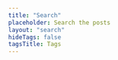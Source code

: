 ```yaml
---
title: "Search"
placeholder: Search the posts
layout: "search"
hideTags: false
tagsTitle: Tags 
---
```

